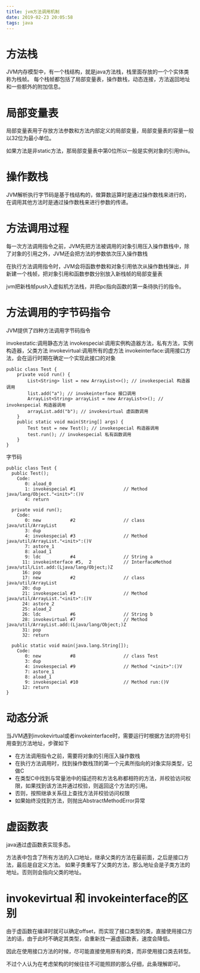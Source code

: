 ```yaml
---
title: jvm方法调用机制
date: 2019-02-23 20:05:58
tags: java
---
```


# 方法栈

JVM内存模型中，有一个栈结构，就是java方法栈，栈里面存放的一个个实体类称为栈帧。
每个栈帧都包括了局部变量表，操作数栈，动态连接，方法返回地址和一些额外的附加信息。

# 局部变量表

局部变量表用于存放方法参数和方法内部定义的局部变量，局部变量表的容量一般以32位为最小单位。

如果方法是非static方法，那局部变量表中第0位所以一般是实例对象的引用this。

# 操作数栈

JVM解析执行字节码是基于栈结构的，做算数运算时是通过操作数栈来进行的，在调用其他方法时是通过操作数栈来进行参数的传递。

# 方法调用过程

每一次方法调用指令之前，JVM先把方法被调用的对象引用压入操作数栈中，除了对象的引用之外，JVM还会把方法的参数依次压入操作数栈

在执行方法调用指令时，JVM会将函数参数和对象引用依次从操作数栈弹出，并新建一个栈帧，把对象引用和函数参数分别放入新栈帧的局部变量表

jvm把新栈帧push入虚拟机方法栈，并把pc指向函数的第一条待执行的指令。

# 方法调用的字节码指令

JVM提供了四种方法调用字节码指令

invokestatic:调用静态方法
invokespecial:调用实例构造器<init>方法，私有方法，实例构造器，父类方法
invokevirtual:调用所有的虚方法
invokeinterface:调用接口方法，会在运行时期在确定一个实现此接口的对象

```
public class Test {
    private void run() {
        List<String> list = new ArrayList<>(); // invokespecial 构造器调用
        list.add("a"); // invokeinterface 接口调用 
        ArrayList<String> arrayList = new ArrayList<>(); // invokespecial 构造器调用
        arrayList.add("b"); // invokevirtual 虚函数调用
    }
    public static void main(String[] args) {
        Test test = new Test(); // invokespecial 构造器调用
        test.run(); // invokespecial 私有函数调用
    }
}
```

字节码

```
public class Test {
  public Test();
    Code:
       0: aload_0
       1: invokespecial #1                  // Method java/lang/Object."<init>":()V
       4: return

  private void run();
    Code:
       0: new           #2                  // class java/util/ArrayList
       3: dup
       4: invokespecial #3                  // Method java/util/ArrayList."<init>":()V
       7: astore_1
       8: aload_1
       9: ldc           #4                  // String a
      11: invokeinterface #5,  2            // InterfaceMethod java/util/List.add:(Ljava/lang/Object;)Z
      16: pop
      17: new           #2                  // class java/util/ArrayList
      20: dup
      21: invokespecial #3                  // Method java/util/ArrayList."<init>":()V
      24: astore_2
      25: aload_2
      26: ldc           #6                  // String b
      28: invokevirtual #7                  // Method java/util/ArrayList.add:(Ljava/lang/Object;)Z
      31: pop
      32: return

  public static void main(java.lang.String[]);
    Code:
       0: new           #8                  // class Test
       3: dup
       4: invokespecial #9                  // Method "<init>":()V
       7: astore_1
       8: aload_1
       9: invokespecial #10                 // Method run:()V
      12: return
}
```

# 动态分派

当JVM遇到invokevirtual或者invokeinterface时，需要运行时根据方法的符号引用查到方法地址，步骤如下

- 在方法调用指令之前，需要将对象的引用压入操作数栈
- 在执行方法调用时，找到操作数栈顶的第一个元素所指向的对象实际类型，记做C
- 在类型C中找到与常量池中的描述符和方法名称都相符的方法，并校验访问权限，如果找到该方法并通过校验，则返回这个方法的引用。
- 否则，按照继承关系往上查找方法并校验访问权限
- 如果始终没找到方法，则抛出AbstractMethodError异常

# 虚函数表

java通过虚函数表实现多态。

方法表中包含了所有方法的入口地址，继承父类的方法在最前面，之后是接口方法，最后是自定义方法。
如果子类重写了父类的方法，那么地址会是子类方法的地址。否则则会指向父类的地址。

# invokevirtual 和 invokeinterface的区别

由于虚函数在编译时就可以确定offset，而实现了接口类型的类，直接使用接口方法的话，由于此时不确定其类型，会重新找一遍虚函数表，速度会降低。

因此在使用接口方法的时候，尽可能直接使用原有的类，而非使用接口类去转型。

不过个人认为在考虑架构的时候往往不可能照顾的那么仔细，此条理解即可。